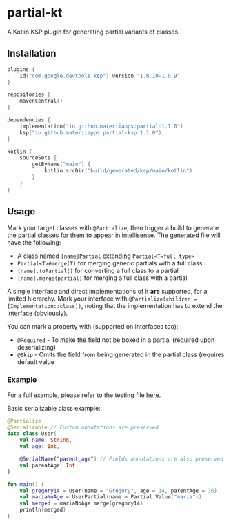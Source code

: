 # partial-kt

A Kotlin KSP plugin for generating partial variants of classes.

## Installation

```kt
plugins {
    id("com.google.devtools.ksp") version "1.8.10-1.0.9"
}

repositories {
    mavenCentral()
}

dependencies {
    implementation("io.github.materiiapps:partial:1.1.0")
    ksp("io.github.materiiapps:partial-ksp:1.1.0")
}

kotlin {
    sourceSets {
        getByName("main") {
            kotlin.srcDir("build/generated/ksp/main/kotlin")
        }
    }
}
```

## Usage

Mark your target classes with `@Partialize`, then trigger a build to generate the partial classes for them to appear in
intellisense. The generated file will have the following:

- A class named `[name]Partial` extending `Partial<T=full type>`
- `Partial<T>#merge(T)` for merging generic partials with a full class
- `[name].toPartial()` for converting a full class to a partial
- `[name].merge(partial)` for merging a full class with a partial

A single interface and direct implementations of it **are** supported, for a limited hierarchy.
Mark your interface with `@Partialize(children = [Implementation::class])`, noting that the implementation has to extend
the interface (obviously).

You can mark a property with (supported on interfaces too):

- `@Required` - To make the field not be boxed in a partial (required upon deserializing)
- `@Skip` - Omits the field from being generated in the partial class (requires default value

### Example

For a full example, please refer to the testing
file [here](./example/src/main/kotlin/com/github/materiiapps/partial/example/Data.kt).

Basic serializable class example:

```kt
@Partialize
@Serializable // Custom annotations are preserved
data class User(
    val name: String,
    val age: Int,

    @SerialName("parent_age") // Fields annotations are also preserved
    val parentAge: Int
)

fun main() {
    val gregory14 = User(name = "Gregory", age = 14, parentAge = 36)
    val mariaNoAge = UserPartial(name = Partial.Value("maria"))
    val merged = mariaNoAge.merge(gregory14)
    println(merged)
}
```
